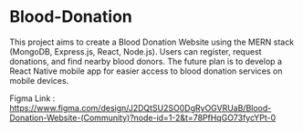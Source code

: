 # Blood-Donation
This project aims to create a Blood Donation Website using the MERN stack (MongoDB, Express.js, React, Node.js). Users can register, request donations, and find nearby blood donors. The future plan is to develop a React Native mobile app for easier access to blood donation services on mobile devices.

Figma Link : https://www.figma.com/design/J2DQtSU2SO0DgRyOGVRUaB/Blood-Donation-Website-(Community)?node-id=1-2&t=78PfHqGO73fycYPt-0 
